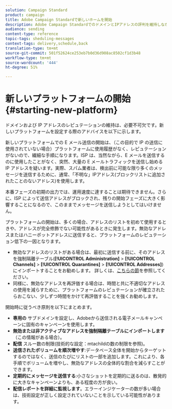 ```yaml
---
solution: Campaign Standard
product: campaign
title: Adobe Campaign Standardで新しいホームを開始
description: Adobe Campaign StandardでのドメインとIPアドレスの評判を維持しながら、新しいプラットフォームを設定する方法を学びます。
audience: sending
content-type: reference
topic-tags: sheduling-messages
context-tags: delivery,schedule,back
translation-type: tm+mt
source-git-commit: 501f52624ce253eb7b0d36d908ac8502cf1d3b48
workflow-type: tm+mt
source-wordcount: '444'
ht-degree: 51%

---
```



# 新しいプラットフォームの開始{#starting-new-platform}

ドメインおよび IP アドレスのレピュテーションの維持は、必要不可欠です。新しいプラットフォームを設定する際のアドバイスを以下に示します。

新しいプラットフォームでの E メール送信の開始は、（この目的で IP の送信に使用されていない場合）プラットフォームに使用履歴がなく、レピュテーションがないので、繊細な手順になります。ISP は、当然ながら、E メールを送信するのに使用したことがなく、突然、大量の E メールトラフィックを送信し始める IP アドレスを疑います。実際、スパム業者は、検出前に可能な限り多くのメッセージを送信するために、通常、「不明な」IPアドレス(ブロックリストに追加されたことのないアドレス)を使用します。

本番フェーズの初期の出力では、運用速度に達することは期待できません。さらに、ISP によって送信アドレスがブロックされ、残りの開始フェーズに大きく影響することになるので、このままでメッセージを送信しようとしてはいけません。

プラットフォームの開始は、多くの場合、アドレスのリストを初めて使用するときや、アドレスが完全修飾でない可能性があるときに発生します。無効なアドレスまたはハニーポットアドレスに送信すると、プラットフォームのレピュテーション低下の一因となります。
* 無効なアドレスのリストがある場合は、最初に送信する前に、そのアドレスを強制隔離テーブル(**[!UICONTROL Administration]** > **[!UICONTROL Channels]** > **[!UICONTROL Quarantines]** > **[!UICONTROL Addresses]**)にインポートすることをお勧めします。 詳しくは、[こちらの節](../../sending/using/understanding-quarantine-management.md#identifying-quarantined-addresses-for-the-entire-platform)を参照してください。
* 同様に、無効なアドレスを再評価する場合は、時間と共に不適切なアドレスの使用を減らすために、プラットフォームのレピュテーションが確立されたらおこない、少しずつ時間をかけて再評価することを強くお勧めします。

開始時に従うべき原則を以下にまとめます。
* **専用の** サブドメインを設定し、Adobeから送信される電子メールキャンペーンに固有のキャンペーンを使用します。
* **無効または非アクティブなアドレスを強制隔離テーブルにインポートします** （この情報がある場合）。
* **配信** スルー数の制限(技術的な設定：mtachildの数の制限を参照)。
* **送信されたボリュームを順次増やす**:データベース全体を開始からターゲットするのではなく、送信のたびにリストの一部を追加します。これにより、各手順でボリュームを増やし、無効なアドレスの全体的な割合を減らすことができます。
* **定期的にメッセージを送信する**:小さなショットを定期的に送るのは、散発的に大きなキャンペーンよりも、ある程度の方が良い。
* **配信レポートを詳細に監視します**。エラーインジケーターの数が多い場合は、技術設定が正しく設定されていないことを示している可能性があります。
